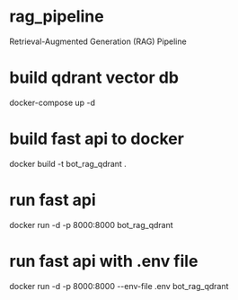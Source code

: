 # rag_pipeline
Retrieval-Augmented Generation (RAG) Pipeline

# build qdrant vector db
docker-compose up -d

# build fast api to docker
docker build -t bot_rag_qdrant . 

# run fast api
docker run -d -p 8000:8000 bot_rag_qdrant

# run fast api with .env file
docker run -d -p 8000:8000 --env-file .env bot_rag_qdrant